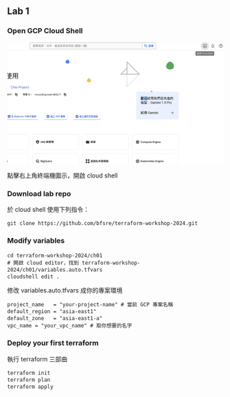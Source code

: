 ## Lab 1 

### Open GCP Cloud Shell

![alt text](<../course_img/cloudconsole.png>)

點擊右上角終端機圖示，開啟 cloud shell

### Download lab repo

於 cloud shell 使用下列指令：

```shell
git clone https://github.com/bfsre/terraform-workshop-2024.git
```


### Modify variables


```shell
cd terraform-workshop-2024/ch01
# 開啟 cloud editor，找到 terraform-workshop-2024/ch01/variables.auto.tfvars
cloudshell edit . 
```

修改 variables.auto.tfvars 成你的專案環境
```shell
project_name   = "your-project-name" # 當前 GCP 專案名稱
default_region = "asia-east1"
default_zone   = "asia-east1-a" 
vpc_name = "your_vpc_name" # 取你想要的名字
```

### Deploy your first terraform 

執行 terraform 三部曲
```shell
terraform init
terraform plan
terraform apply
```